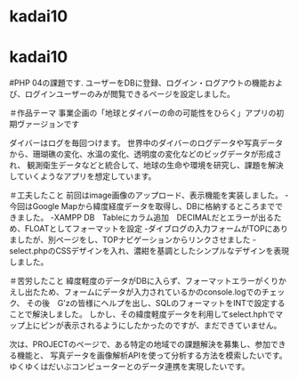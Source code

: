 # kadai10
# kadai10
#PHP 04の課題です.
ユーザーをDBに登録、ログイン・ログアウトの機能および、ログインユーザーのみが閲覧できるページを設定しました。

＃作品テーマ
事業企画の「地球とダイバーの命の可能性をひらく」アプリの初期ヴァージョンです

ダイバーはログを毎回つけます。
世界中のダイバーのログデータや写真データから、珊瑚礁の変化、水温の変化、透明度の変化などのビッグデータが形成され、
観測衛生データなどと統合して、地球の生命や環境を研究し、課題を解決していくようなアプリを想定しています。

＃工夫したこと
前回はimage画像のアップロード、表示機能を実装しました。
-今回はGoogle Mapから緯度経度データを取得し、DBに格納するところまでできました。
-XAMPP DB　Tableにカラム追加　DECIMALだとエラーが出るため、FLOATとしてフォーマットを設定
-ダイブログの入力フォームがTOPにありましたが、別ページをし、TOPナビゲーションからリンクさせました
-select.phpのCSSデザインを入れ、濃紺を基調としたシンプルなデザインを表現しました。

＃苦労したこと
緯度軽度のデータがDBに入らず、フォーマットエラーがくりかえし出たため、フォームにデータが入力されているかのconsole.logでのチェック、
その後　G'zの皆様にヘルプを出し、SQLのフォーマットをINTで設定することで解決しました。
しかし、その緯度軽度データを利用してselect.hphでマップ上にピンが表示されるようにしたかったのですが、まだできていません。

次は、PROJECTのページで、ある特定の地域での課題解決を募集し、参加できる機能と、
写真データを画像解析APIを使って分析する方法を模索したいです。
ゆくゆくはだいぶコンピューターとのデータ連携を実現したいです。

